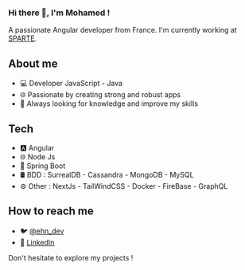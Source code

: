 ### Hi there 👋, I'm Mohamed !

A passionate Angular developer from France.
I'm currently working at [SPARTE](https://sparte.io/).

## About me

- 💻 Developer JavaScript - Java
- 🌐 Passionate by creating strong and robust apps
- 🚀 Always looking for knowledge and improve my skills

## Tech

- 🅰️ Angular 
- 🌐 Node Js
- 🍃 Spring Boot
- 🛢️ BDD : SurrealDB - Cassandra - MongoDB - MySQL
- ⚙️ Other : NextJs - TailWindCSS - Docker - FireBase - GraphQL

## How to reach me

- 🐦 [@ehn_dev](https://twitter.com/@ehn_dev)
- 💼 [LinkedIn](https://www.linkedin.com/in/mohamed-ebarhmatin-376731179/?original_referer=https%3A%2F%2Fgithub.com%2Fmohamedehn)

Don't hesitate to explore my projects !


<!--
**mohamedehn/mohamedehn** is a ✨ _special_ ✨ repository because its `README.md` (this file) appears on your GitHub profile.

Here are some ideas to get you started:

- 🔭 I’m currently working on ...
- 🌱 I’m currently learning ...
- 👯 I’m looking to collaborate on ...
- 🤔 I’m looking for help with ...
- 💬 Ask me about ...
- 📫 How to reach me: ...
- 😄 Pronouns: ...
- ⚡ Fun fact: ...
-->
